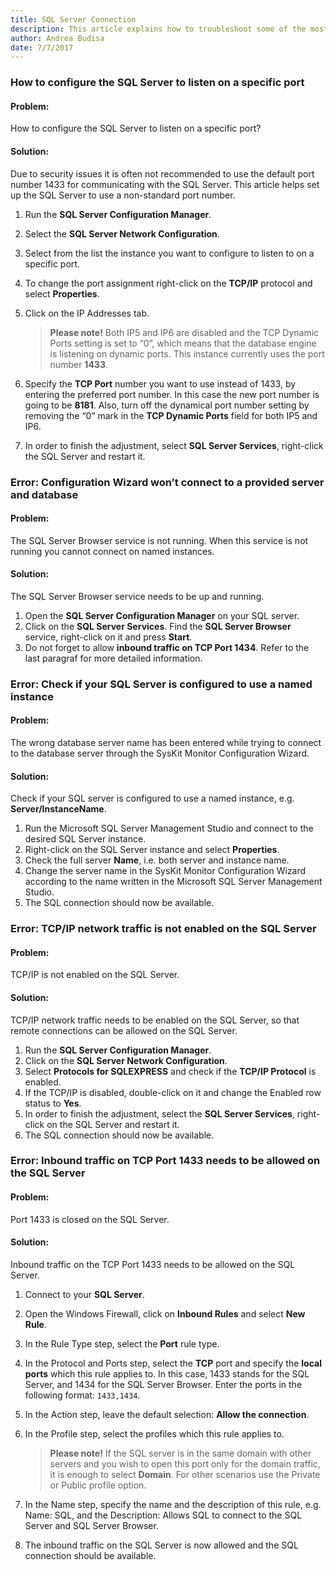 ```yaml
---
title: SQL Server Connection
description: This article explains how to troubleshoot some of the most common SQL Server Connection problems to get the SysKit Monitor up and running.
author: Andrea Budisa
date: 7/7/2017
---
```

### How to configure the SQL Server to listen on a specific port
#### Problem:
How to configure the SQL Server to listen on a specific port?
#### Solution:
Due to security issues it is often not recommended to use the default port number 1433 for communicating with the SQL Server. This article helps set up the SQL Server to use a non-standard port number.

1. Run the __SQL Server Configuration Manager__.
2. Select the __SQL Server Network Configuration__.
3. Select from the list the instance you want to configure to listen to on a specific port.
4. To change the port assignment right-click on the __TCP/IP__ protocol and select __Properties__.
5. Click on the IP Addresses tab.
   > __Please note!__ Both IP5 and IP6 are disabled and the TCP Dynamic Ports setting is set to “0”, which means that the database engine is listening on dynamic ports. This instance currently uses the port number __1433__.

6. Specify the __TCP Port__ number you want to use instead of 1433, by entering the preferred port number. In this case the new port number is going to be __8181__. Also, turn off the dynamical port number setting by removing the “0” mark in the __TCP Dynamic Ports__ field for both IP5 and IP6.
7. In order to finish the adjustment, select __SQL Server Services__, right-click the SQL Server and restart it.

### Error: Configuration Wizard won’t connect to a provided server and database
#### Problem:
The SQL Server Browser service is not running. When this service is not running you cannot connect on named instances.
#### Solution:
The SQL Server Browser service needs to be up and running.

1. Open the __SQL Server Configuration Manager__ on your SQL server.
2. Click on the __SQL Server Services__. Find the __SQL Server Browser__ service, right-click on it and press __Start__.
3. Do not forget to allow __inbound traffic on TCP Port 1434__. Refer to the last paragraf for more detailed information.

### Error: Check if your SQL Server is configured to use a named instance
#### Problem:
The wrong database server name has been entered while trying to connect to the database server through the SysKit Monitor Configuration Wizard.
#### Solution:
Check if your SQL server is configured to use a named instance, e.g. __Server/InstanceName__.

1. Run the Microsoft SQL Server Management Studio and connect to the desired SQL Server instance.
2. Right-click on the SQL Server instance and select __Properties__.
3. Check the full server __Name__, i.e. both server and instance name.
4. Change the server name in the SysKit Monitor Configuration Wizard according to the name written in the Microsoft SQL Server Management Studio.
5. The SQL connection should now be available.

### Error: TCP/IP network traffic is not enabled on the SQL Server
#### Problem:
TCP/IP is not enabled on the SQL Server.
#### Solution:
TCP/IP network traffic needs to be enabled on the SQL Server, so that remote connections can be allowed on the SQL Server.

1. Run the __SQL Server Configuration Manager__.
2. Click on the __SQL Server Network Configuration__.
3. Select __Protocols for SQLEXPRESS__ and check if the __TCP/IP Protocol__ is enabled.
4. If the TCP/IP is disabled, double-click on it and change the Enabled row status to __Yes__.
5. In order to finish the adjustment, select the __SQL Server Services__, right-click on the SQL Server and restart it.
6. The SQL connection should now be available.

### Error: Inbound traffic on TCP Port 1433 needs to be allowed on the SQL Server
#### Problem:
Port 1433 is closed on the SQL Server.
#### Solution:
Inbound traffic on the TCP Port 1433 needs to be allowed on the SQL Server.

1. Connect to your __SQL Server__.
2. Open the Windows Firewall, click on __Inbound Rules__ and select __New Rule__.
3. In the Rule Type step, select the __Port__ rule type.
4. In the Protocol and Ports step, select the __TCP__ port and specify the __local ports__ which this rule applies to. In this case, 1433 stands for the SQL Server, and 1434 for the SQL Server Browser. Enter the ports in the following format: `1433,1434`.
5. In the Action step, leave the default selection: __Allow the connection__.
6. In the Profile step, select the profiles which this rule applies to.
   > __Please note!__ If the SQL server is in the same domain with other servers and you wish to open this port only for the domain traffic, it is enough to select __Domain__. For other scenarios use the Private or Public profile option.

7. In the Name step, specify the name and the description of this rule, e.g. Name: SQL, and the Description: Allows SQL to connect to the SQL Server and SQL Server Browser.
8. The inbound traffic on the SQL Server is now allowed and the SQL connection should be available.